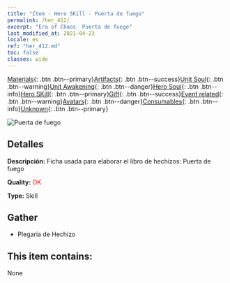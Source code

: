 ```yaml
---
title: "Item - Hero SKill - Puerta de fuego"
permalink: /her_412/
excerpt: "Era of Chaos  Puerta de fuego"
last_modified_at: 2021-04-23
locale: es
ref: "her_412.md"
toc: false
classes: wide
---
```

 [Materials](/ItemsES/){: .btn .btn--primary}[Artifacts](/ItemsES/Artifacts/){: .btn .btn--success}[Unit Soul](/ItemsES/UnitSoul/){: .btn .btn--warning}[Unit Awakening](/ItemsES/UnitAwakening/){: .btn .btn--danger}[Hero Soul](/ItemsES/HeroSoul/){: .btn .btn--info}[Hero SKill](/ItemsES/HeroSkill/){: .btn .btn--primary}[Gift](/ItemsES/Gift/){: .btn .btn--success}[Event related](/ItemsES/Events/){: .btn .btn--warning}[Avatars](/ItemsES/Avatars/){: .btn .btn--danger}[Consumables](/ItemsES/Consumables/){: .btn .btn--info}[Unknown](/ItemsES/Unknown/){: .btn .btn--primary}

 ![Puerta de fuego](/images/t/ps_huoyanzhimen.png)

## Detalles
 **Descripción:** Ficha usada para elaborar el libro de hechizos: Puerta de fuego

 **Quality:** <span style="color: #FF0000">OK</span>

 **Type:** Skill

## Gather

*    Plegaria de Hechizo 

## This item contains:

  None

